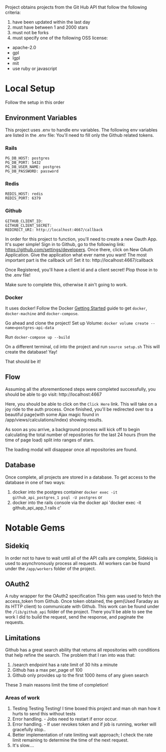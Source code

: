 Project obtains projects from the Git Hub API that follow the following criteria:
1. have been updated within the last day
2. must have between 1 and 2000 stars
3. must not be forks
4. must specify one of the following OSS license:
  * apache-2.0
  * gpl
  * lgpl
  * mit
  * use ruby or javascript


# Local Setup
Follow the setup in this order

## Environment Variables
This project uses .env to handle env variables. The following env variables are listed in the .env file:
You'll need to fill only the Github related tokens.
### Rails
```
PG_DB_HOST: postgres
PG_DB_PORT: 5432
PG_DB_USER_NAME: postgres
PG_DB_PASSWORD: password
```

### Redis
```
REDIS_HOST: redis
REDIS_PORT: 6379
```

### Github
```
GITHUB_CLIENT_ID:
GITHUB_CLIENT_SECRET:
REDIRECT_URI: http://localhost:4667/callback
```

In order for this project to function, you'll need to create a new Oauth App. It's super simple!
Sign in to Github, go to the following link:
https://github.com/settings/developers.
Once there, click on New OAuth Application. Give the application what ever name you want!
The most important part is the callback url! Set it to:
http://localhost:4667/callback

Once Registered, you'll have a client id and a client secret! Plop those in to the .env file!

Make sure to complete this, otherwise it ain't going to work.

### Docker
It uses docker!
Follow the Docker [Getting Started](https://docs.docker.com/mac/started/) guide to get `docker`, `docker-machine` and `docker-compose`.

Go ahead and clone the project!
Set up Volume:
`docker volume create --name=postgres-api-data`

Run
`docker-compose up --build`

On a different terminal, cd into the project and run
`source setup.sh`
This will create the database!  Yay!

That should be it!

## Flow
Assuming all the aforementioned steps were completed successfully, you should be able to go visit:
http://localhost:4667

Here, you should be able to click on the `Click Here` link. This will take on a joy ride to the auth process.
Once finished, you'll be redirected over to a beautiful page(with some Ajax magic found in /app/views/calculations/index) showing results.

As soon as you arrive, a background process will kick off to begin calculating the total number of repositories for the last 24 hours (from the time of page load) split into ranges of stars.

The loading modal will disappear once all repositories are found.

## Database
Once complete, all projects are stored in a database. To get access to the database in one of two ways:

1. docker into the postgres container `docker exec -it github_api_postgres_1 psql -U postgres`
or
2. docker into the rails console via the docker api 'docker exec -it github_api_app_1 rails c'

# Notable Gems

## Sidekiq
In order not to have to wait until all of the API calls are complete, Sidekiq is used to asynchronously process
all requests.
All workers can be found under the
`/app/workers` folder of the project.

## OAuth2
A ruby wrapper for the OAuth2 specification
This gem was used to fetch the access_token from Github. Once token obtained, the gem(Used Faraday as its HTTP client) to communicate with Github.
This work can be found under the `/lib/github_api` folder of the project.
There you'll be able to see the work I did to build the request, send the response, and paginate the requests.


## Limitations
Github has a great search ability that returns all repositories with conditions that help refine the search. The problem that I ran into was that:
1. /search endpoint has a rate limit of 30 hits a minute
2. Github has a max per_page of 100
3. Github only provides up to the first 1000 items of any given search

These 3 main reasons limit the time of completion!

### Areas of work
1. Testing Testing Testing! I time boxed this project and man oh man how it hurts to send this without tests
2. Error handling. - Jobs need to restart if error occur.
3. Error handling. - If user revokes token and if job is running, worker will gracefully stop..
4. Better implementation of rate limiting wait approach; I check the rate limit remaining to determine the time of the next request.
5. It's slow....

